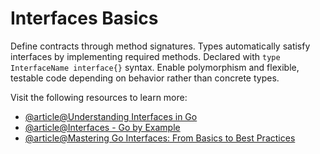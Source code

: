 # Interfaces Basics

Define contracts through method signatures. Types automatically satisfy interfaces by implementing required methods. Declared with `type InterfaceName interface{}` syntax. Enable polymorphism and flexible, testable code depending on behavior rather than concrete types.

Visit the following resources to learn more:

- [@article@Understanding Interfaces in Go](https://golang.ntxm.org/docs/structs-and-interfaces/understanding-interfaces-in-go/)
- [@article@Interfaces - Go by Example](https://gobyexample.com/interfaces)
- [@article@Mastering Go Interfaces: From Basics to Best Practices](https://abubakardev0.medium.com/mastering-go-interfaces-from-basics-to-best-practices-36912b65aa3d)